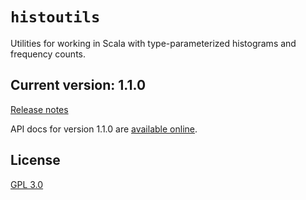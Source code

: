 # `histoutils`

Utilities for working in Scala with type-parameterized histograms and frequency counts.


## Current version: 1.1.0

[Release notes](releases.md)

API docs for version 1.1.0 are [available online](https://neelsmith.github.io/histoutils/api/edu/holycross/shot/histoutils/index.html).


## License

[GPL 3.0](https://opensource.org/licenses/gpl-3.0.html)
